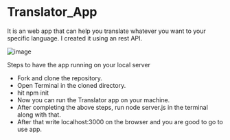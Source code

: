# Translator_App
It is an web app that can help you translate whatever you want to your specific language. I created it using an rest API.

![image](https://github.com/singhal0306/Translator_app/assets/86726484/d5e08b55-8d36-4e96-ac13-ebd0099c45e7)

Steps to have the app running on your local server
* Fork and clone the repository.
* Open Terminal in the cloned directory.
* hit npm init
* Now you can run the Translator app on your machine.
* After completing the above steps, run node server.js in the terminal along with that. 
* After that write localhost:3000 on the browser and you are good to go to use app.
